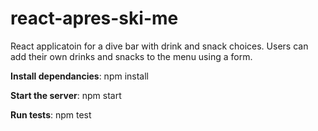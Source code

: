 # react-apres-ski-me

React applicatoin for a dive bar with drink and snack choices. Users can add their own drinks and snacks to the menu using a form. 

**Install dependancies**: 
npm install

**Start the server**: 
npm start

**Run tests**: 
npm test
